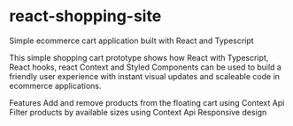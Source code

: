 # react-shopping-site
Simple ecommerce cart application built with React and Typescript

This simple shopping cart prototype shows how React with Typescript, React hooks, react Context and Styled Components can be used to build a friendly user experience with instant visual updates and scaleable code in ecommerce applications.

Features
Add and remove products from the floating cart using Context Api
Filter products by available sizes using Context Api
Responsive design
